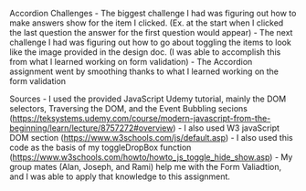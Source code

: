 Accordion Challenges
    - The biggest challenge I had was figuring out how to make answers show for the item I clicked. (Ex. at the start when I clicked the last question the answer for the first question would appear)
    - The next challenge I had was figuring out how to go about toggling the items to look like the image provided in the design doc. (I was able to accomplish this from what I learned working on form validation)
    - The Accordion assignment went by smoothing thanks to what I learned working on the form validation

Sources
    - I used the provided JavaScript Udemy tutorial, mainly the DOM selectors, Traversing the DOM, and the  Event Bubbling secions (https://teksystems.udemy.com/course/modern-javascript-from-the-beginning/learn/lecture/8757272#overview)
    - I also used W3 javaScript DOM section (https://www.w3schools.com/js/default.asp)
    - I also used this code as the basis of my toggleDropBox function (https://www.w3schools.com/howto/howto_js_toggle_hide_show.asp)
    - My group mates (Alan, Joseph, and Rami) help me with the Form Valiadtion, and I was able to apply that knowledge to this assignment.
    